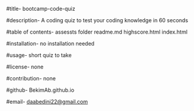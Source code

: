 #title-
bootcamp-code-quiz

#description-
A coding quiz to test your coding knowledge in 60 seconds

#table of contents-
assessts folder
readme.md
highscore.html
index.html

#installation-
no installation needed 

#usage-
short quiz to take

#license-
none

#contribution-
none

#github-
BekimAb.github.io

#email-
daabedini22@gmail.com
